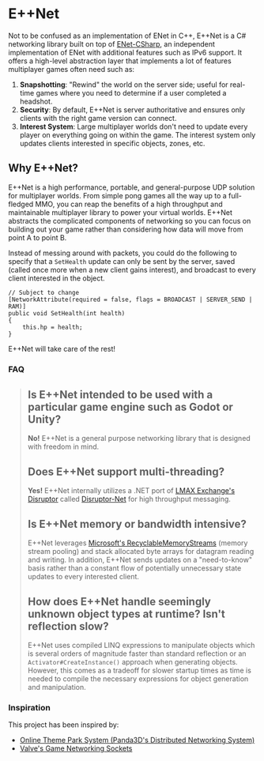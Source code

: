# E++Net

Not to be confused as an implementation of ENet in C++, E++Net is a C# networking library built on top
of [ENet-CSharp](https://github.com/nxrighthere/ENet-CSharp/), an independent implementation of ENet with additional features
such as IPv6 support. It offers a high-level abstraction layer that implements a lot of features multiplayer games often
need such as:
1. **Snapshotting**: "Rewind" the world on the server side; useful for real-time games where you need to determine if a user completed a headshot.
2. **Security**: By default, E++Net is server authoritative and ensures only clients with the right game version can connect.
3. **Interest System**: Large multiplayer worlds don't need to update every player on everything going on within the game. The interest system only updates clients interested in specific objects, zones, etc.

## Why E++Net?
E++Net is a high performance, portable, and general-purpose UDP solution for multiplayer worlds. From simple pong games all the way up to a full-fledged MMO, you can reap
the benefits of a high throughput and maintainable multiplayer library to power your virtual worlds. E++Net abstracts the complicated components of networking so you
can focus on building out your game rather than considering how data will move from point A to point B.

Instead of messing around with packets, you could do the following to specify that a `SetHealth` update can only be sent by
the server, saved (called once more when a new client gains interest), and broadcast to every client interested in the object.
```
// Subject to change
[NetworkAttribute(required = false, flags = BROADCAST | SERVER_SEND | RAM)]
public void SetHealth(int health)
{
    this.hp = health;
}
```
E++Net will take care of the rest!

### FAQ

> ## Is E++Net intended to be used with a particular game engine such as Godot or Unity?
> **No!** E++Net is a general purpose networking library that is designed with freedom in mind.
>
> ## Does E++Net support multi-threading?
> **Yes!** E++Net internally utilizes a .NET port of [LMAX Exchange's Disruptor](https://github.com/LMAX-Exchange/disruptor) called [Disruptor-Net](https://github.com/disruptor-net/Disruptor-net) for high throughput messaging.
>
> ## Is E++Net memory or bandwidth intensive?
> E++Net leverages [Microsoft's RecyclableMemoryStreams](https://github.com/microsoft/Microsoft.IO.RecyclableMemoryStream) (memory stream pooling) and stack allocated byte arrays for datagram reading and writing. In addition,
> E++Net sends updates on a "need-to-know" basis rather than a constant flow of potentially unnecessary state updates to every interested client.
>
> ## How does E++Net handle seemingly unknown object types at runtime? Isn't reflection slow?
> E++Net uses compiled LINQ expressions to manipulate objects which is several orders of magnitude faster than standard reflection or an `Activator#CreateInstance()` approach when generating objects. However,
> this comes as a tradeoff for slower startup times as time is needed to compile the necessary expressions for object generation and manipulation.


### Inspiration

This project has been inspired by:
- [Online Theme Park System (Panda3D's Distributed Networking System)](https://docs.panda3d.org/1.10/python/programming/networking/distributed/index)
- [Valve's Game Networking Sockets](https://github.com/ValveSoftware/GameNetworkingSockets)
